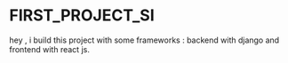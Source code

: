 # FIRST_PROJECT_SI
hey , i build this project with some frameworks : backend  with django and frontend with react js.

